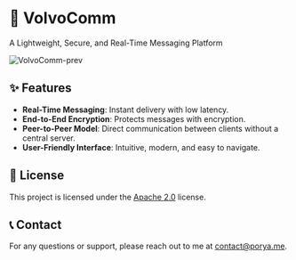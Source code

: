 # 💬 VolvoComm
A Lightweight, Secure, and Real-Time Messaging Platform

![VolvoComm-prev](https://github.com/user-attachments/assets/3e9f7152-f111-43c9-98d2-f7f39767c567)


## ✨ Features

- **Real-Time Messaging**: Instant delivery with low latency.
- **End-to-End Encryption**: Protects messages with encryption.
- **Peer-to-Peer Model**: Direct communication between clients without a central server.
- **User-Friendly Interface**: Intuitive, modern, and easy to navigate.

## 📜 License

This project is licensed under the [Apache 2.0](https://github.com/p0ryae/VolvoComm/blob/main/LICENSE) license.

## 📞 Contact

For any questions or support, please reach out to me at contact@porya.me.
